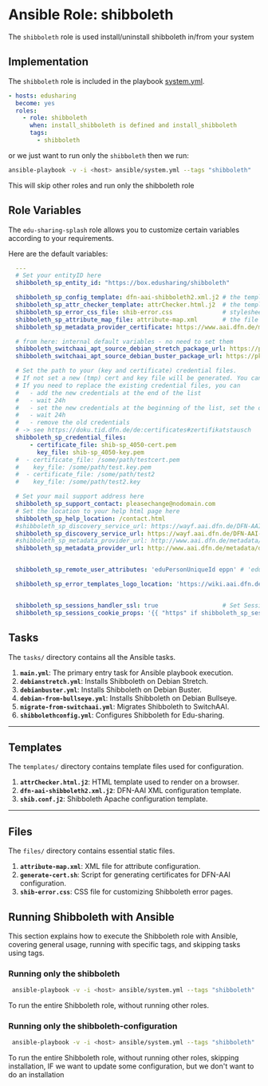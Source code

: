 # Ansible Role: shibboleth

The `shibboleth` role is used install/uninstall shibboleth in/from your system

## Implementation

The `shibboleth` role is included in the playbook [system.yml](../../../system.yml).

```yaml
- hosts: edusharing
  become: yes
  roles:
    - role: shibboleth
      when: install_shibboleth is defined and install_shibboleth
      tags: 
        - shibboleth
```
or we just want to run only the `shibboleth` then we run:

```sh
ansible-playbook -v -i <host> ansible/system.yml --tags "shibboleth"
```
This will skip other roles and run only the shibboleth role

## Role Variables

The `edu-sharing-splash` role allows you to customize certain variables according to your requirements. 

Here are the default variables:

```yml
  ---
  # Set your entityID here
  shibboleth_sp_entity_id: "https://box.edusharing/shibboleth"

  shibboleth_sp_config_template: dfn-aai-shibboleth2.xml.j2 # the template that should be used for shibboleth2.xml
  shibboleth_sp_attr_checker_template: attrChecker.html.j2  # the template that should be used for attrChecker.html
  shibboleth_sp_error_css_file: shib-error.css              # stylesheet used for error pages
  shibboleth_sp_attribute_map_file: attribute-map.xml       # the file that is used as /etc/shibboleth/attribute-map.xml
  shibboleth_sp_metadata_provider_certificate: https://www.aai.dfn.de/metadata/dfn-aai.pem # DFN AAI certificate that should be used for validation of the metadata

  # from here: internal default variables - no need to set them
  shibboleth_switchaai_apt_source_debian_stretch_package_url: https://pkg.switch.ch/switchaai/debian/dists/stretch/main/binary-all/misc/switchaai-apt-source_1.0.0~bpo9+1_all.deb
  shibboleth_switchaai_apt_source_debian_buster_package_url: https://pkg.switch.ch/switchaai/debian/dists/buster/main/binary-all/misc/switchaai-apt-source_1.0.0_all.deb

  # Set the path to your (key and certificate) credential files.
  # If not set a new (tmp) cert and key file will be generated. You can find these files in /etc/shibboleth/tmp-cert.pem and /etc/shibboleth/tmp-key.pem.
  # If you need to replace the existing credential files, you can
  #   - add the new credentials at the end of the list
  #   - wait 24h
  #   - set the new credentials at the beginning of the list, set the old credentials at the end
  #   - wait 24h
  #   - remove the old credentials
  # -> see https://doku.tid.dfn.de/de:certificates#zertifikatstausch
  shibboleth_sp_credential_files:
      - certificate_file: shib-sp_4050-cert.pem
        key_file: shib-sp_4050-key.pem
  #  - certificate_file: /some/path/testcert.pem
  #    key_file: /some/path/test.key.pem
  #  - certificate_file: /some/path/test2
  #    key_file: /some/path/test2.key

  # Set your mail support address here
  shibboleth_sp_support_contact: pleasechange@nodomain.com
  # Set the location to your help html page here
  shibboleth_sp_help_location: /contact.html
  #shibboleth_sp_discovery_service_url: https://wayf.aai.dfn.de/DFN-AAI-Test/wayf # TEST
  shibboleth_sp_discovery_service_url: https://wayf.aai.dfn.de/DFN-AAI-Basic/wayf # PROD
  #shibboleth_sp_metadata_provider_url: http://www.aai.dfn.de/metadata/dfn-aai-test-metadata.xml # TEST
  shibboleth_sp_metadata_provider_url: http://www.aai.dfn.de/metadata/dfn-aai-idp-metadata.xml # PROD


  shibboleth_sp_remote_user_attributes: 'eduPersonUniqueId eppn' # 'eduPersonUniqueId persistent-id eppn' # attributes that should be used for the remote user - see https://wiki.shibboleth.net/confluence/display/SP3/ApplicationDefaults -> REMOTE_USER for details

  shibboleth_sp_error_templates_logo_location: 'https://wiki.aai.dfn.de/_media/logo.png'    # logo that is used in the error templates


  shibboleth_sp_sessions_handler_ssl: true                  # Set Sessions attribute handlerSSL
  shibboleth_sp_sessions_cookie_props: '{{ "https" if shibboleth_sp_sessions_handler_ssl else "http" }}' # Set Sessions attribute cookieProps
```


## Tasks

The `tasks/` directory contains all the Ansible tasks.

1. **`main.yml`**: The primary entry task for Ansible playbook execution.
2. **`debianstretch.yml`**: Installs Shibboleth on Debian Stretch.
3. **`debianbuster.yml`**: Installs Shibboleth on Debian Buster.
4. **`debian-from-bullseye.yml`**: Installs Shibboleth on Debian Bullseye.
5. **`migrate-from-switchaai.yml`**: Migrates Shibboleth to SwitchAAI.
6. **`shibbolethconfig.yml`**: Configures Shibboleth for Edu-sharing.

---

## Templates

The `templates/` directory contains template files used for configuration.

1. **`attrChecker.html.j2`**: HTML template used to render on a browser.
2. **`dfn-aai-shibboleth2.xml.j2`**: DFN-AAI XML configuration template.
3. **`shib.conf.j2`**: Shibboleth Apache configuration template.

---

## Files

The `files/` directory contains essential static files.

1. **`attribute-map.xml`**: XML file for attribute configuration.
2. **`generate-cert.sh`**: Script for generating certificates for DFN-AAI configuration.
3. **`shib-error.css`**: CSS file for customizing Shibboleth error pages.



## Running Shibboleth with Ansible

This section explains how to execute the Shibboleth role with Ansible, covering general usage, running with specific tags, and skipping tasks using tags.

### Running only the shibboleth


```bash
 ansible-playbook -v -i <host> ansible/system.yml --tags "shibboleth"
```

To run the entire Shibboleth role, without running other roles.

### Running only the shibboleth-configuration

```bash
 ansible-playbook -v -i <host> ansible/system.yml --tags "shibboleth"  --skip-tags "shibboleth-platform-*"
```

To run the entire Shibboleth role, without running other roles, skipping installation, IF we want to update some configuration, but we don't want to do an installation
